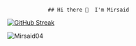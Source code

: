                  ## Hi there 👋  I'm Mirsaid

 [![GitHub Streak](https://streak-stats.demolab.com/?user=Mirsaid04&theme=dark)](https://git.io/streak-stats)

<p align="left"> <img src="https://github-readme-stats.vercel.app/api?username=Mirsaid04&show_icons=true&theme=gotham" alt="Mirsaid04" />


